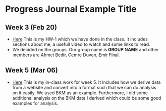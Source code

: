# Progress Journal Example Title

## Week 3 (Feb 20)

+ [Here](RWorkdown-HW1.html) This is my HW-1 which we have done in the class. It includes sections about me, a usefull video to watch and some links to read. 
+ We decided on the groups. Our group name is **GROUP NAME** and other members are Ahmet Bedir, Cemre Duven, Emir Final.

## Week 5 (Mar 06)
+ [Here](Cemal-BKManalysis.html) This is my in-class work for week 5. It includes how we derive data from a website and convert into a format such that we can do analysis on it easily. We used BKM as an example. Furthermore, I did some additional analysis on the BKM data I derived which could be some good examples for analysis.

